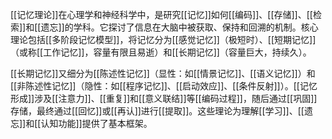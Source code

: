 [[记忆理论]]在心理学和神经科学中，是研究[[记忆]]如何[[编码]]、[[存储]]、[[检索]]和[[遗忘]]的学科。它探讨了信息在大脑中被获取、保持和回溯的机制。核心理论包括[[多阶段记忆模型]]，将记忆分为[[感觉记忆]]（极短时）、[[短期记忆]]（或称[[工作记忆]]，容量有限且易逝）和[[长期记忆]]（容量巨大，持续久）。

[[长期记忆]]又细分为[[陈述性记忆]]（显性：如[[情景记忆]]、[[语义记忆]]）和[[非陈述性记忆]]（隐性：如[[程序记忆]]、[[启动效应]]、[[条件反射]]）。[[记忆形成]]涉及[[注意力]]、[[重复]]和[[意义联结]]等[[编码过程]]，随后通过[[巩固]]存储，最终通过[[回忆]]或[[再认]]进行[[提取]]。这些理论为理解[[学习]]、[[遗忘]]和[[认知功能]]提供了基本框架。